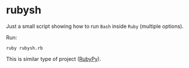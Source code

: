 # rubysh

Just a small script showing how to run `Bash` inside `Ruby` (multiple options).

Run:

```
ruby rubysh.rb
```

This is similar type of project ([RubyPy](https://github.com/endormi/rubypy)).
